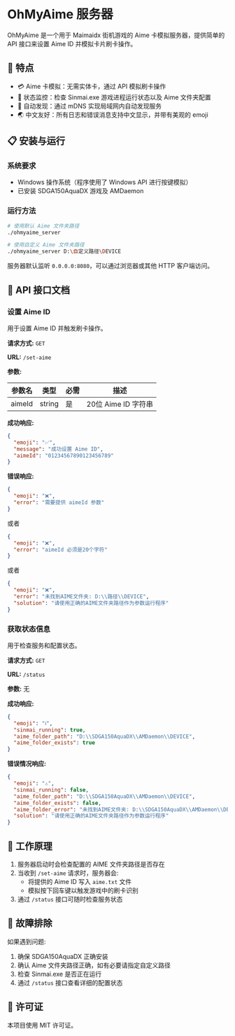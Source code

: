 # OhMyAime 服务器

OhMyAime 是一个用于 Maimaidx 街机游戏的 Aime 卡模拟服务器，提供简单的 API 接口来设置 Aime ID 并模拟卡片刷卡操作。

## 🌟 特点

- 💳 Aime 卡模拟：无需实体卡，通过 API 模拟刷卡操作
- 🔄 状态监控：检查 Sinmai.exe 游戏进程运行状态以及 Aime 文件夹配置
- 🔎 自动发现：通过 mDNS 实现局域网内自动发现服务
- 🌏 中文友好：所有日志和错误消息支持中文显示，并带有美观的 emoji

## 📋 安装与运行

### 系统要求
- Windows 操作系统（程序使用了 Windows API 进行按键模拟）
- 已安装 SDGA150AquaDX 游戏及 AMDaemon

### 运行方法

```bash
# 使用默认 Aime 文件夹路径
./ohmyaime_server

# 使用自定义 Aime 文件夹路径
./ohmyaime_server D:\自定义路径\DEVICE
```

服务器默认监听 `0.0.0.0:8080`，可以通过浏览器或其他 HTTP 客户端访问。

## 🚀 API 接口文档

### 设置 Aime ID

用于设置 Aime ID 并触发刷卡操作。

**请求方式:** `GET`

**URL:** `/set-aime`

**参数:**

| 参数名   | 类型     | 必需 | 描述                      |
|----------|----------|------|---------------------------|
| aimeId   | string   | 是   | 20位 Aime ID 字符串       |

**成功响应:**

```json
{
  "emoji": "✅",
  "message": "成功设置 Aime ID",
  "aimeId": "01234567890123456789"
}
```

**错误响应:**

```json
{
  "emoji": "❌",
  "error": "需要提供 aimeId 参数"
}
```

或者

```json
{
  "emoji": "❌",
  "error": "aimeId 必须是20个字符"
}
```

或者

```json
{
  "emoji": "❌",
  "error": "未找到AIME文件夹: D:\\路径\\DEVICE",
  "solution": "请使用正确的AIME文件夹路径作为参数运行程序"
}
```

### 获取状态信息

用于检查服务和配置状态。

**请求方式:** `GET`

**URL:** `/status`

**参数:** 无

**成功响应:**

```json
{
  "emoji": "ℹ️",
  "sinmai_running": true,
  "aime_folder_path": "D:\\SDGA150AquaDX\\AMDaemon\\DEVICE",
  "aime_folder_exists": true
}
```

**错误情况响应:**

```json
{
  "emoji": "⚠️",
  "sinmai_running": false,
  "aime_folder_path": "D:\\SDGA150AquaDX\\AMDaemon\\DEVICE",
  "aime_folder_exists": false,
  "aime_folder_error": "未找到AIME文件夹: D:\\SDGA150AquaDX\\AMDaemon\\DEVICE",
  "solution": "请使用正确的AIME文件夹路径作为参数运行程序"
}
```

## 📝 工作原理

1. 服务器启动时会检查配置的 AIME 文件夹路径是否存在
2. 当收到 `/set-aime` 请求时，服务器会:
   - 将提供的 Aime ID 写入 `aime.txt` 文件
   - 模拟按下回车键以触发游戏中的刷卡识别
3. 通过 `/status` 接口可随时检查服务状态

## 🔧 故障排除

如果遇到问题:

1. 确保 SDGA150AquaDX 正确安装
2. 确认 Aime 文件夹路径正确，如有必要请指定自定义路径
3. 检查 Sinmai.exe 是否正在运行
4. 通过 `/status` 接口查看详细的配置状态

## 📜 许可证

本项目使用 MIT 许可证。
